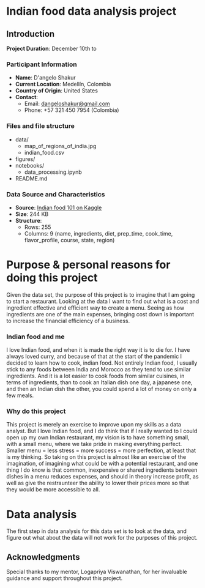 # Indian food data analysis project

## Introduction
**Project Duration**: December 10th to

### Participant Information
- **Name**: D'angelo Shakur
- **Current Location**: Medellín, Colombia
- **Country of Origin**: United States
- **Contact**: 
  - Email: dangeloshakur@gmail.com
  - Phone: +57 321 450 7954 (Colombia)

### Files and file structure
- data/
    - map_of_regions_of_india.jpg
    - indian_food.csv
- figures/
- notebooks/
    - data_processing.ipynb
- README.md

### Data Source and Characteristics
- **Source**: [Indian food 101 on Kaggle](https://www.kaggle.com/datasets/nehaprabhavalkar/indian-food-101)
- **Size**: 244 KB
- **Structure**:
  - Rows: 255
  - Columns: 9 (name, ingredients, diet, prep_time, cook_time, flavor_profile, course, state, region)

# Purpose & personal reasons for doing this project
Given the data set, the purpose of this project is to imagine that I am going to start a restaurant.
Looking at the data I want to find out what is a cost and ingredient effective and efficient way
to create a menu. Seeing as how ingredients are one of the main expenses, bringing cost down is important to
increase the financial efficiency of a business.

### Indian food and me
I love Indian food, and when it is made the right way it is to die for. 
I have always loved curry, and because of that at the start of the pandemic I decided to learn how to cook, indian food.
Not entirely Indian food, I usually stick to any foods between India and Morocco as they tend to use similar ingredients.
And it is a lot easier to cook foods from similar cuisines, in terms of ingredients, than to cook an Italian dish one day, a japanese one, 
and then an Indian dish the other, you could spend a lot of money on only a few meals.

### Why do this project
This project is merely an exercise to improve upon my skills as a data analyst. But I love Indian food, and I do think that if I really
wanted to I could open up my own Indian restaurant, my vision is to have something small, with a small menu, where we take pride in
making everything perfect. Smaller menu = less stress = more success = more perfection, at least that is my thinking. So taking on this project
is almost like an exercise of the imagination, of imagining what could be with a potential restaurant, and one thing I do know is that common, inexpensive
or shared ingredients between dishes in a menu reduces expenses, and should in theory increase profit, as well as give the restraunteer the ability to 
lower their prices more so that they would be more accessible to all.

# Data analysis
The first step in data analysis for this data set is to look at the data, and figure out what about the data will not work for the purposes of this project.


## Acknowledgments
Special thanks to my mentor, Logapriya Viswanathan, for her invaluable guidance and support throughout this project.
